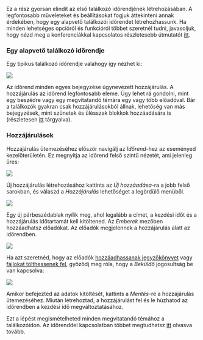 Ez a rész gyorsan elindít az első találkozó időrendjének létrehozásában. A legfontosabb műveleteket és beállításokat fogjuk áttekinteni annak érdekében, hogy egy alapvető találkozói időrendet létrehozhassunk. Ha minden lehetséges opcióról és funkcióról többet szeretnél tudni, javasoljuk, hogy nézd meg a konferenciákkal kapcsolatos részletesebb útmutatót [itt](../conferences/timetable.md).

### Egy alapvető találkozó időrendje

Egy tipikus találkozó időrendje valahogy így nézhet ki:

![](../assets/meetings/timetable/finished_timetable.png)

Az időrend minden egyes bejegyzése úgynevezett hozzájárulás. A hozzájárulás az időrend legfontosabb eleme. Úgy lehet rá gondolni, mint egy beszédre vagy egy megvitatandó témára egy vagy több előadóval. Bár a találkozók gyakran csak hozzájárulásokból állnak, lehetőség van más bejegyzések, mint szünetek és ülésszak blokkok hozzáadására is (részletesen [itt](../conferences/timetable.md) tárgyalva).

### Hozzájárulások

Hozzájárulás ütemezéséhez először navigálj az _Időrend_-hez az eseményed kezelőterületén. Ez megnyitja az időrend felső szintű nézetét, ami jelenleg üres:

![](../assets/meetings/timetable/timetable_open.png)

Új hozzájárulás létrehozásához kattints az _Új hozzáadása_-ra a jobb felső sarokban, és válaszd a _Hozzájárulás_ lehetőséget a legördülő menüből.

![](../assets/meetings/timetable/contribution_select.png)

Egy új párbeszédablak nyílik meg, ahol legalább a címet, a kezdési időt és a hozzájárulás időtartamát kell kitöltened. Az _Emberek_ mezőben hozzáadhatsz előadókat. Az előadók megjelennek a hozzájárulás alatt az időrendben.

![](../assets/meetings/timetable/contribution_create.png)

Ha azt szeretnéd, hogy az előadók [hozzáadhassanak jegyzőkönyvet](./minutes.md) vagy [fájlokat tölthessenek fel](./material.md), győződj meg róla, hogy a _Beküldő_ jogosultság be van kapcsolva:

![](../assets/meetings/timetable/submitter.png)

Amikor befejezted az adatok kitöltését, kattints a _Mentés_-re a hozzájárulás ütemezéséhez. Miután létrehoztad, a hozzájárulást fel és le húzhatod az időrendben a kezdési idő megváltoztatásához.

Ezt a lépést megismételheted minden megvitatandó témához a találkozóidon. Az időrenddel kapcsolatban többet megtudhatsz [itt](../conferences/timetable.md) olvasva tovább.

